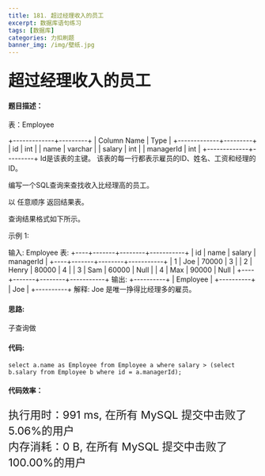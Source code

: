```yaml
---
title: 181. 超过经理收入的员工
excerpt: 数据库语句练习
tags: [数据库]
categories: 力扣刷题
banner_img: /img/壁纸.jpg
---
```


### <font size=6px>超过经理收入的员工</font>

#### 题目描述：

表：Employee 

+-------------+---------+
| Column Name | Type    |
+-------------+---------+
| id          | int     |
| name        | varchar |
| salary      | int     |
| managerId   | int     |
+-------------+---------+
Id是该表的主键。
该表的每一行都表示雇员的ID、姓名、工资和经理的ID。


编写一个SQL查询来查找收入比经理高的员工。

以 任意顺序 返回结果表。

查询结果格式如下所示。

 

示例 1:

输入: 
Employee 表:
+----+-------+--------+-----------+
| id | name  | salary | managerId |
+----+-------+--------+-----------+
| 1  | Joe   | 70000  | 3         |
| 2  | Henry | 80000  | 4         |
| 3  | Sam   | 60000  | Null      |
| 4  | Max   | 90000  | Null      |
+----+-------+--------+-----------+
输出: 
+----------+
| Employee |
+----------+
| Joe      |
+----------+
解释: Joe 是唯一挣得比经理多的雇员。



#### 思路:

子查询做

#### 代码:

```golang
select a.name as Employee from Employee a where salary > (select b.salary from Employee b where id = a.managerId);
```

#### 代码效率：

<p class="note note-primary"; style="font-size:22px">
   执行用时：991 ms, 在所有 MySQL 提交中击败了5.06%的用户<br>
   内存消耗：0 B, 在所有 MySQL 提交中击败了100.00%的用户
</p>


